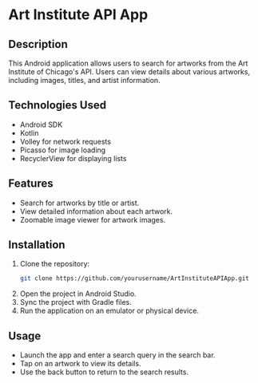 # Art Institute API App

## Description
This Android application allows users to search for artworks from the Art Institute of Chicago's API. Users can view details about various artworks, including images, titles, and artist information.

## Technologies Used
- Android SDK
- Kotlin
- Volley for network requests
- Picasso for image loading
- RecyclerView for displaying lists

## Features
- Search for artworks by title or artist.
- View detailed information about each artwork.
- Zoomable image viewer for artwork images.

## Installation
1. Clone the repository:
   ```bash
   git clone https://github.com/yourusername/ArtInstituteAPIApp.git
   ```
2. Open the project in Android Studio.
3. Sync the project with Gradle files.
4. Run the application on an emulator or physical device.

## Usage
- Launch the app and enter a search query in the search bar.
- Tap on an artwork to view its details.
- Use the back button to return to the search results.

